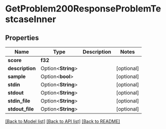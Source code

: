 # GetProblem200ResponseProblemTestcaseInner

## Properties

Name | Type | Description | Notes
------------ | ------------- | ------------- | -------------
**score** | **f32** |  | 
**description** | Option<**String**> |  | [optional]
**sample** | Option<**bool**> |  | [optional]
**stdin** | Option<**String**> |  | [optional]
**stdout** | Option<**String**> |  | [optional]
**stdin_file** | Option<**String**> |  | [optional]
**stdout_file** | Option<**String**> |  | [optional]

[[Back to Model list]](../README.md#documentation-for-models) [[Back to API list]](../README.md#documentation-for-api-endpoints) [[Back to README]](../README.md)


